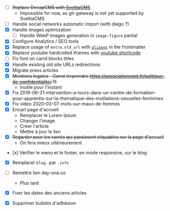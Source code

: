 - [ ] ~~Replace DecapCMS with [SveltiaCMS](https://github.com/sveltia/sveltia-cms/)~~
    - Impossible for now, as git-gateway is not yet supported by SveltiaCMS
- [ ] Handle social networks automatic import (with diego ?)
- [x] Handle images optimization
    - [ ] Handle WebP images generation in `image-figure` partial
- [x] Configure Analytics / SEO tools
- [x] Replace usage of `extra.old_url` with [`aliases`](https://gohugo.io/methods/page/aliases/) in the frontmatter
- [x] Replace youtube hardcoded iframes with [youtube shortcode](https://gohugo.io/shortcodes/youtube/)
- [ ] Fix font on carrd blocks titles
- [x] Handle existing old site URLs redirections
- [x] Migrate press articles
- [x] ~~Mentions legales - Carrd (reprendre https://associationcppt.fr/politique-de-confidentialite/ ?)~~
    - Inutile pour l'instant
- [x] Fix 2019-06-21-intervention-a-tours-dans-un-centre-de-formation-pour-apprentis-sur-la-thematique-des-mutilations-sexuelles-feminines
- [x] Fix video 2020-03-07-mots-sur-maux-de-femmes
- [x] Encart page d'accueil
    - Remplacer le Lorem Ipsum
    - Changer l'image
    - Créer l'article
    - Mettre à jour le lien
- [x] ~~Regarder pour les carrés qui paraissent cliquables sur la page d'accueil~~
    - On fera mieux ultérieurement
- [x] Vérifier le menu et le footer, en mode responsive, sur le blog
- [x] Remplacer `blog.` par `.info`
- [ ] Remettre lien day-one.co
    - Plus tard
- [x] Fixer les dates des anciens articles
- [x] Supprimer bulletin d'adhésion

